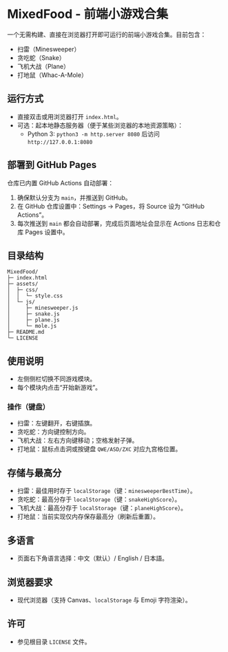 # MixedFood - 前端小游戏合集

一个无需构建、直接在浏览器打开即可运行的前端小游戏合集。目前包含：
- 扫雷（Minesweeper）
- 贪吃蛇（Snake）
- 飞机大战（Plane）
- 打地鼠（Whac-A-Mole）

## 运行方式
- 直接双击或用浏览器打开 `index.html`。
- 可选：起本地静态服务器（便于某些浏览器的本地资源策略）：
  - Python 3: `python3 -m http.server 8080` 后访问 `http://127.0.0.1:8080`

## 部署到 GitHub Pages
仓库已内置 GitHub Actions 自动部署：
1. 确保默认分支为 `main`，并推送到 GitHub。
2. 在 GitHub 仓库设置中：Settings → Pages，将 Source 设为 “GitHub Actions”。
3. 每次推送到 `main` 都会自动部署，完成后页面地址会显示在 Actions 日志和仓库 Pages 设置中。


## 目录结构
```
MixedFood/
├─ index.html
├─ assets/
│  ├─ css/
│  │  └─ style.css
│  └─ js/
│     ├─ minesweeper.js
│     ├─ snake.js
│     ├─ plane.js
│     └─ mole.js
├─ README.md
└─ LICENSE
```

## 使用说明
- 左侧侧栏切换不同游戏模块。
- 每个模块内点击“开始新游戏”。

### 操作（键盘）
- 扫雷：左键翻开，右键插旗。
- 贪吃蛇：方向键控制方向。
- 飞机大战：左右方向键移动；空格发射子弹。
- 打地鼠：鼠标点击洞或按键盘 `QWE/ASD/ZXC` 对应九宫格位置。

## 存储与最高分
- 扫雷：最佳用时存于 `localStorage`（键：`minesweeperBestTime`）。
- 贪吃蛇：最高分存于 `localStorage`（键：`snakeHighScore`）。
- 飞机大战：最高分存于 `localStorage`（键：`planeHighScore`）。
- 打地鼠：当前实现仅内存保存最高分（刷新后重置）。

## 多语言
- 页面右下角语言选择：中文（默认）/ English / 日本語。

## 浏览器要求
- 现代浏览器（支持 Canvas、`localStorage` 与 Emoji 字符渲染）。

## 许可
- 参见根目录 `LICENSE` 文件。